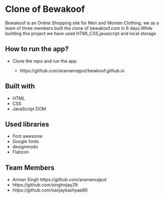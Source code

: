 # Clone of Bewakoof

Bewakoof is an Online Shopping site for Men and Women Clothing.
we as a team of three members built the clone of bewakoof.com in 6 days.While building this project we have used HTML,CSS,javascript and local storage

## How to run the app?
<ul>
  <li>Clone the repo and run the app.</li>
  <ul>
    <li>https://github.com/aramanrajput/bewkoof.github.io</li>
   
  </ul>
</ul>



## Built with

<ul>
  
  <li>HTML</li>
  <li>CSS</li>
  <li>JavaScript DOM</li>
</ul>


## Used libraries
<ul>
  <li>Font awesome</li>
  <li>Google fonts</li>
  <li>designmodo</li>
  <li>Flaticon</li>

</ul>

## Team Members 
<ul>

 <li>Arman Singh	  https://github.com/aramanrajput</li>
 <li>  https://github.com/singhvijay29</li>
 <li>	 https://github.com/sanjaykashyap80</li>

</ul>

